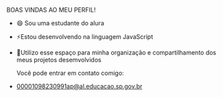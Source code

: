 BOAS VINDAS AO MEU PERFIL!

- 😄 Sou uma estudante do alura
- ⚡Estou desenvolvendo na linguagem JavaScript 
- 💬Utilizo esse espaço para minha organização e compartilhamento dos meus projetos desemvolvidos 


  Você pode entrar em contato comigo:
- 00001098230991ap@al.educacao.sp.gov.br

  
